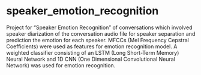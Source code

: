 # speaker_emotion_recognition
Project for “Speaker Emotion Recognition” of conversations which involved speaker diarization of the conversation audio file for speaker separation and prediction the emotion for each speaker. MFCCs (Mel Frequency Cepstral Coefficients) were used as features for emotion recognition model. A weighted classifier consisting of an LSTM (Long Short-Term Memory) Neural Network and 1D CNN (One Dimensional Convolutional Neural Network) was used for emotion recognition.
